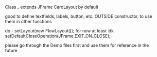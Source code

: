 Class _ extends JFrame
CardLayout by default

good to define textfields, labels, button, etc. OUTSIDE constructor, to use them in other functions

do - setLayout(new FlowLayout()); for now at least idk
     setDefaultCloseOperation(JFrame.EXIT_ON_CLOSE);

please go through the Demo files first and use them for reference in the future